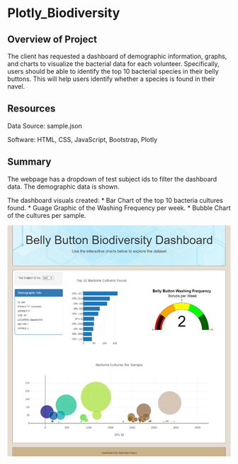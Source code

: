 # Plotly_Biodiversity

## Overview of Project
The client has requested a dashboard of demographic information, graphs, and charts to visualize the bacterial data for each volunteer. Specifically, users should be able to identify the top 10 bacterial species in their belly buttons. This will help users identify whether a species is found in their navel.

## Resources
Data Source: sample.json

Software: HTML, CSS, JavaScript, Bootstrap, Plotly  

## Summary
The webpage has a dropdown of test subject ids to filter the dashboard data. The demographic data is shown. 

The dashboard visuals created:
    * Bar Chart of the top 10 bacteria cultures found.
    * Guage Graphic of the Washing Frequency per week.
    * Bubble Chart of the cultures per sample.

![Plotly_Biodiversity](Analysis/Plotly_Biodiversity.png)
